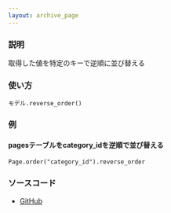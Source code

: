 ```yaml
---
layout: archive_page
---
```

### 説明
取得した値を特定のキーで逆順に並び替える

### 使い方
    モデル.reverse_order()

### 例
#### pagesテーブルをcategory_idを逆順で並び替える
    Page.order("category_id").reverse_order

### ソースコード
* [GitHub](https://github.com/rails/rails/blob/ac30e389ecfa0e26e3d44c1eda8488ddf63b3ecc/activerecord/lib/active_record/relation/query_methods.rb#L882)